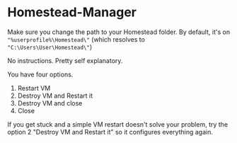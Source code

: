 # Homestead-Manager

Make sure you change the path to your Homestead folder. By default, it's on ```"%userprofile%\Homestead\"``` (which resolves to ```"C:\Users\User\Homestead\"```)

No instructions. Pretty self explanatory.

You have four options.
1. Restart VM
2. Destroy VM and Restart it
3. Destroy VM and close
4. Close

If you get stuck and a simple VM restart doesn't solve your problem, try the option 2 "Destroy VM and Restart it" so it configures everything again.